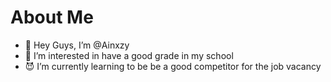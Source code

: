 # About Me
- 🥋 Hey Guys, I’m @Ainxzy
-  🛐 I’m interested in have a good grade in my school
- 😈 I’m currently learning to be be a good competitor for the job vacancy
<!---
Ainxzy/Ainxzy is a ✨ special ✨ repository because its `README.md` (this file) appears on your GitHub profile.
You can click the Preview link to take a look at your changes.
--->

